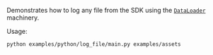 <!--[metadata]
title = "Log file example"
-->

Demonstrates how to log any file from the SDK using the [`DataLoader`](https://www.rerun.io/docs/howto/open-any-file) machinery.

Usage:
```bash
python examples/python/log_file/main.py examples/assets
```

